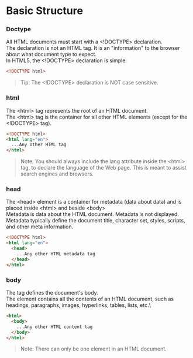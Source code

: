 # Basic Structure

### Doctype

All HTML documents must start with a &lt;!DOCTYPE&gt; declaration. \
The declaration is not an HTML tag. It is an "information" to the browser about what document type to expect. \
In HTML5, the &lt;!DOCTYPE&gt; declaration is simple:

```html
<!DOCTYPE html>
```

> Tip: The &lt;!DOCTYPE&gt; declaration is NOT case sensitive.

### html

The &lt;html&gt; tag represents the root of an HTML document. \
The &lt;html&gt; tag is the container for all other HTML elements (except for the &lt;!DOCTYPE&gt; tag).

```html
<!DOCTYPE html>
<html lang="en">
  ...Any other HTML tag
</html>
```

> Note: You should always include the lang attribute inside the &lt;html&gt; tag, to declare the language of the Web page. This is meant to assist search engines and browsers.

### head

The &lt;head&gt; element is a container for metadata (data about data) and is placed inside &lt;html&gt; and beside &lt;body&gt; \
Metadata is data about the HTML document. Metadata is not displayed. \
Metadata typically define the document title, character set, styles, scripts, and other meta information.

```html
<!DOCTYPE html>
<html lang="en">
  <head>
    ...Any other HTML metadata tag
  </head>
</html>
```

### body

The <body> tag defines the document's body. \
The <body> element contains all the contents of an HTML document, such as headings, paragraphs, images, hyperlinks, tables, lists, etc.\

```html
<html>
  <body>
    ...Any other HTML content tag
  </body>
</html>
```

> Note: There can only be one <body> element in an HTML document.
